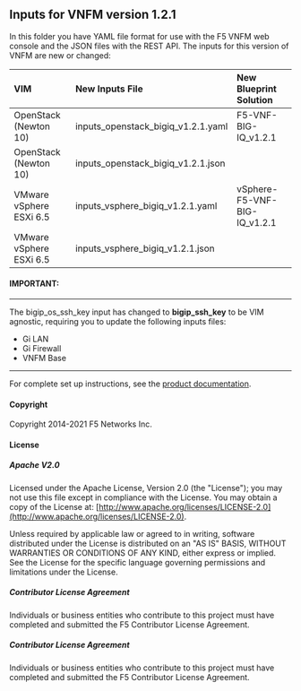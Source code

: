 ## Inputs for VNFM version 1.2.1

In this folder you have YAML file format for use with the F5 VNFM web console and the JSON files with the REST API. The inputs for this version of VNFM are new or changed: 

| VIM                       | New Inputs File                              | New Blueprint Solution         |
| :-------------------------| :--------------------------------------------| :------------------------------| 
| OpenStack (Newton 10)     | inputs_openstack_bigiq_v1.2.1.yaml           | F5-VNF-BIG-IQ_v1.2.1           |
| OpenStack (Newton 10)     | inputs_openstack_bigiq_v1.2.1.json           |                                |
| VMware vSphere ESXi 6.5   | inputs_vsphere_bigiq_v1.2.1.yaml             | vSphere-F5-VNF-BIG-IQ_v1.2.1   |
| VMware vSphere ESXi 6.5   | inputs_vsphere_bigiq_v1.2.1.json             |                                |
 

<!--- CGNAT capabilities - enable CGNAT using pre-provisioned LSN pools, a CGNAT-enabled AS3 declaration, and a Gi LAN or Gi Firewall blueprint solution defined with new CGNAT-specific inputs. --->

#### IMPORTANT:
-----------------
The bigip_os_ssh_key input has changed to **bigip_ssh_key** to be VIM agnostic, requiring you to update the following inputs files:

- Gi LAN
- Gi Firewall
- VNFM Base

----------------

For complete set up instructions, see the [product documentation](https://clouddocs.f5.com/cloud/nfv/latest/setup.html#set-up-your-vim).

#### Copyright
Copyright 2014-2021 F5 Networks Inc.

#### License

##### Apache V2.0 
Licensed under the Apache License, Version 2.0 (the "License"); you may not use this file except in compliance with the License. You may obtain a copy of the License at: [http://www.apache.org/licenses/LICENSE-2.0](http://www.apache.org/licenses/LICENSE-2.0).

Unless required by applicable law or agreed to in writing, software distributed under the License is distributed on an "AS IS" BASIS, WITHOUT WARRANTIES OR CONDITIONS OF ANY KIND, either express or implied. See the License for the specific language governing permissions and limitations under the License.

##### Contributor License Agreement
Individuals or business entities who contribute to this project must have completed and submitted the F5 Contributor License Agreement.
##### Contributor License Agreement
Individuals or business entities who contribute to this project must have completed and submitted the F5 Contributor License Agreement.

